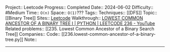 Project:: Leetcode
Progress:: Completed
Date:: 2024-06-02
Difficulty:: #Medium 
Time:: `O(n)`
Space:: `O(1)`???
Tags:: 
Techniques:: [[DFS]]
Topic:: [[Binary Tree]]
Sites:: [Leetcode](https://leetcode.com/problems/lowest-common-ancestor-of-a-binary-tree/description/)
Walkthrough:: [LOWEST COMMON ANCESTOR OF A BINARY TREE I | PYTHON | LEETCODE 236 - YouTube](https://www.youtube.com/watch?v=WO1tfq2sbsI&ab_channel=CrackingFAANG)
Related problems:: [[235. Lowest Common Ancestor of a Binary Search Tree]]
Companies:: 
Code:: [[236.lowest-common-ancestor-of-a-binary-tree.py]]
Note:: 

---
